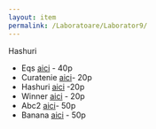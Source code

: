 ```yaml
---
layout: item
permalink: /Laboratoare/Laborator9/
---
```

Hashuri


- Eqs [aici](http://www.infoarena.ro/problema/eqs#comentarii) - 40p
- Curatenie [aici](http://www.infoarena.ro/problema/curatenie)- 20p 
- Hashuri [aici](http://www.infoarena.ro/problema/hashuri) -20p
- Winner [aici](http://codeforces.com/problemset/problem/2/A) - 20p
- Abc2 [aici](http://www.infoarena.ro/problema/abc2)- 50p
- Banana [aici](http://www.infoarena.ro/problema/banana) - 50p
